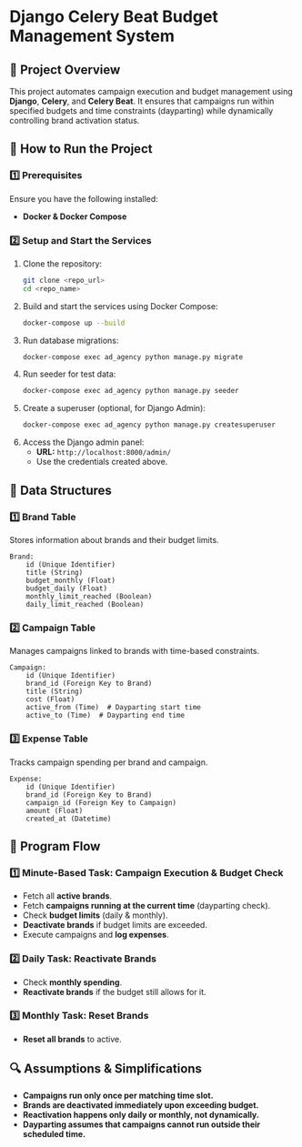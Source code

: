 # Django Celery Beat Budget Management System

## 📌 Project Overview
This project automates campaign execution and budget management using **Django**, **Celery**, and **Celery Beat**. It ensures that campaigns run within specified budgets and time constraints (dayparting) while dynamically controlling brand activation status.

## 🚀 How to Run the Project

### **1️⃣ Prerequisites**
Ensure you have the following installed:
- **Docker & Docker Compose**

### **2️⃣ Setup and Start the Services**
1. Clone the repository:
   ```bash
   git clone <repo_url>
   cd <repo_name>
   ```
2. Build and start the services using Docker Compose:
   ```bash
   docker-compose up --build
   ```
3. Run database migrations:
   ```bash
   docker-compose exec ad_agency python manage.py migrate
   ```
4. Run seeder for test data:
   ```bash
   docker-compose exec ad_agency python manage.py seeder
   ```
5. Create a superuser (optional, for Django Admin):
   ```bash
   docker-compose exec ad_agency python manage.py createsuperuser
   ```
6. Access the Django admin panel:
   - **URL:** `http://localhost:8000/admin/`
   - Use the credentials created above.


## 📂 Data Structures

### **1️⃣ Brand Table**
Stores information about brands and their budget limits.
```plaintext
Brand:
    id (Unique Identifier)
    title (String)
    budget_monthly (Float)
    budget_daily (Float)
    monthly_limit_reached (Boolean)
    daily_limit_reached (Boolean)
```

### **2️⃣ Campaign Table**
Manages campaigns linked to brands with time-based constraints.
```plaintext
Campaign:
    id (Unique Identifier)
    brand_id (Foreign Key to Brand)
    title (String)
    cost (Float)
    active_from (Time)  # Dayparting start time
    active_to (Time)  # Dayparting end time
```

### **3️⃣ Expense Table**
Tracks campaign spending per brand and campaign.
```plaintext
Expense:
    id (Unique Identifier)
    brand_id (Foreign Key to Brand)
    campaign_id (Foreign Key to Campaign)
    amount (Float)
    created_at (Datetime)
```

## 🔄 Program Flow

### **1️⃣ Minute-Based Task: Campaign Execution & Budget Check**
- Fetch all **active brands**.
- Fetch **campaigns running at the current time** (dayparting check).
- Check **budget limits** (daily & monthly).
- **Deactivate brands** if budget limits are exceeded.
- Execute campaigns and **log expenses**.

### **2️⃣ Daily Task: Reactivate Brands**
- Check **monthly spending**.
- **Reactivate brands** if the budget still allows for it.

### **3️⃣ Monthly Task: Reset Brands**
- **Reset all brands** to active.

## 🔍 Assumptions & Simplifications
- **Campaigns run only once per matching time slot.**
- **Brands are deactivated immediately upon exceeding budget.**
- **Reactivation happens only daily or monthly, not dynamically.**
- **Dayparting assumes that campaigns cannot run outside their scheduled time.**


